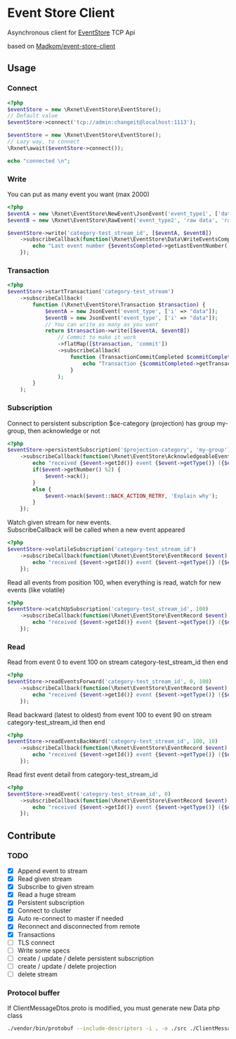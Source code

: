 Event Store Client
==================

Asynchronous client for [EventStore](https://geteventstore.com/) TCP Api

based on [Madkom/event-store-client](https://github.com/madkom/event-store-client)


## Usage
### Connect
```php
<?php
$eventStore = new \Rxnet\EventStore\EventStore();
// Default value
$eventStore->connect('tcp://admin:changeit@localhost:1113');

$eventStore = new \Rxnet\EventStore\EventStore();
// Lazy way, to connect
\Rxnet\await($eventStore->connect());

echo "connected \n";
```

### Write
You can put as many event you want (max 2000)

```php
<?php
$eventA = new \Rxnet\EventStore\NewEvent\JsonEvent('event_type1', ['data' => 'a'], ['worker'=>'metadata']);
$eventB = new \Rxnet\EventStore\RawEvent('event_type2', 'raw data', 'raw metadata');

$eventStore->write('category-test_stream_id', [$eventA, $eventB])
    ->subscribeCallback(function(\Rxnet\EventStore\Data\WriteEventsCompleted $eventsCompleted) {
        echo "Last event number {$eventsCompleted->getLastEventNumber()} on commit position {$eventsCompleted->getCommitPosition()} \n";
    });
```

### Transaction

```php
<?php
$eventStore->startTransaction('category-test_stream')
    ->subscribeCallback(
        function (\Rxnet\EventStore\Transaction $transaction) {
            $eventA = new JsonEvent('event_type', ['i' => "data"]);
            $eventB = new JsonEvent('event_type', ['i' => "data"]);
            // You can write as many as you want
            return $transaction->write([$eventA, $eventB])
                // Commit to make it work
                ->flatMap([$transaction, 'commit'])
                ->subscribeCallback(
                    function (TransactionCommitCompleted $commitCompleted) {
                        echo "Transaction {$commitCompleted->getTransactionId()} commit completed : events from {$commitCompleted->getFirstEventNumber()} to {$commitCompleted->getLastEventNumber()} \n";
                    }
                );
        }
    );
```
### Subscription

Connect to persistent subscription $ce-category (projection) has group my-group, then acknowledge or not
```php
<?php
$eventStore->persistentSubscription('$projection-category', 'my-group')
    ->subscribeCallback(function(\Rxnet\EventStore\AcknowledgeableEventRecord $event) {
        echo "received {$event->getId()} event {$event->getType()} ({$event->getNumber()}) with id {$event->getId()} on {$event->getStreamId()} \n";
        if($event->getNumber() %2) {
            $event->ack();
        }
        else {
            $event->nack($event::NACK_ACTION_RETRY, 'Explain why');
        }
    });
```

Watch given stream for new events.  
SubscribeCallback will be called when a new event appeared

```php
<?php
$eventStore->volatileSubscription('category-test_stream_id')
    ->subscribeCallback(function(\Rxnet\EventStore\EventRecord $event) {
        echo "received {$event->getId()} event {$event->getType()} ({$event->getNumber()}) with id {$event->getId()} on {$event->getStreamId()} \n";
    });
```

Read all events from position 100, when everything is read, watch for new events (like volatile)
```php
<?php
$eventStore->catchUpSubscription('category-test_stream_id', 100)
    ->subscribeCallback(function(\Rxnet\EventStore\EventRecord $event) {
        echo "received {$event->getId()} event {$event->getType()} ({$event->getNumber()}) with id {$event->getId()} on {$event->getStreamId()} \n";
    });
```

### Read

Read from event 0 to event 100 on stream category-test_stream_id then end
```php
<?php
$eventStore->readEventsForward('category-test_stream_id', 0, 100)
    ->subscribeCallback(function(\Rxnet\EventStore\EventRecord $event) {
        echo "received {$event->getId()} event {$event->getType()} ({$event->getNumber()}) with id {$event->getId()} on {$event->getStreamId()} \n";
    });
```

Read backward (latest to oldest) from event 100 to event 90 on stream category-test_stream_id then end
```php
<?php
$eventStore->readEventsBackWard('category-test_stream_id', 100, 10)
    ->subscribeCallback(function(\Rxnet\EventStore\EventRecord $event) {
        echo "received {$event->getId()} event {$event->getType()} ({$event->getNumber()}) with id {$event->getId()} on {$event->getStreamId()} \n";
    });
```

Read first event detail from category-test_stream_id
```php
<?php
$eventStore->readEvent('category-test_stream_id', 0)
    ->subscribeCallback(function(\Rxnet\EventStore\EventRecord $event) {
        echo "received {$event->getId()} event {$event->getType()} ({$event->getNumber()}) with id {$event->getId()} on {$event->getStreamId()} \n";
    });
```


## Contribute
### TODO

 - [x] Append event to stream
 - [x] Read given stream
 - [x] Subscribe to given stream
 - [x] Read a huge stream 
 - [x] Persistent subscription
 - [x] Connect to cluster
 - [x] Auto re-connect to master if needed
 - [x] Reconnect and disconnected from remote
 - [x] Transactions
 - [ ] TLS connect
 - [ ] Write some specs
 - [ ] create / update / delete persistent subscription
 - [ ] create / update / delete projection
 - [ ] delete stream

### Protocol buffer
If ClientMessageDtos.proto is modified, you must generate new Data php class
```bash
./vendor/bin/protobuf --include-descriptors -i . -o ./src ./ClientMessageDtos.proto
```
